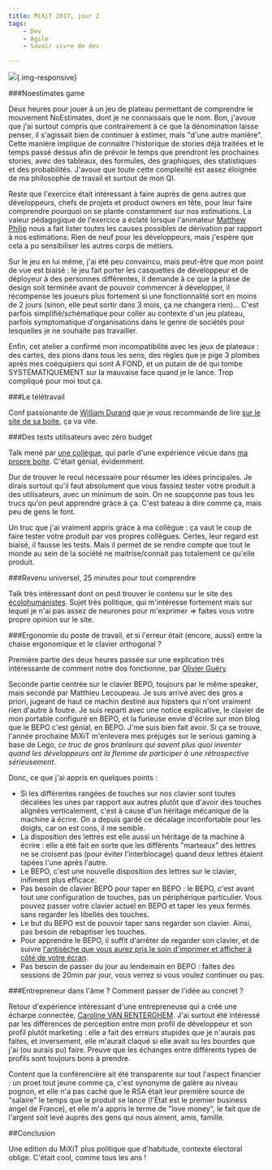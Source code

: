 ```yaml
---
title: MiXiT 2017, jour 2
tags:
    - Dev
    - Agile
    - Savoir vivre de dev

---
```


![](/images/velotype2.jpg){.img-responsive}

<!--more-->

###Noestimates game

Deux heures pour jouer à un jeu de plateau permettant de comprendre le mouvement NoEstimates, dont je ne connaissais que le nom. Bon, j'avoue que j'ai surtout compris que contrairement à ce que la dénomination laisse penser, il s'agissait bien de continuer à estimer, mais "d'une autre manière". Cette manière implique de connaitre l'historique de stories déjà traitées et le temps passé dessus afin de prévoir le temps que prendront les prochaines stories, avec des tableaux, des formules, des graphiques, des statistiques et des probabilités. J'avoue que toute cette complexité est assez éloignée de ma philosophie de travail et surtout de mon QI.

Reste que l'exercice était intéressant à faire auprès de gens autres que développeurs, chefs de projets et product owners en tête, pour leur faire comprendre pourquoi on se plante constamment sur nos estimations. La valeur pédagogique de l'exercice a éclaté lorsque l'animateur [Matthew Philip](https://mattphilip.wordpress.com/) nous a fait lister toutes les causes possibles de dérivation par rapport à nos estimations. Rien de neuf pour les développeurs, mais j'espère que cela a pu sensibiliser les autres corps de métiers.

Sur le jeu en lui même, j'ai été peu convaincu, mais peut-être que mon point de vue est biaisé : le jeu fait porter les casquettes de développeur et de déployeur à des personnes différentes, il demande à ce que la phase de design soit terminée avant de pouvoir commencer à développer, il récompense les joueurs plus fortement si une fonctionnalité sort en moins de 2 jours (sinon, elle peut sortir dans 3 mois, ça ne changera rien)... C'est parfois simplifié/schématique pour coller au contexte d'un jeu plateau, parfois symptomatique d'organisations dans le genre de sociétés pour lesquelles je ne souhaite pas travailler.

Enfin, cet atelier a confirmé mon incompatibilité avec les jeux de plateaux : des cartes, des pions dans tous les sens, des règles que je pige 3 plombes après mes coéquipiers qui sont A FOND, et un putain de dé qui tombe SYSTÉMATIQUEMENT sur la mauvaise face quand je le lance. Trop compliqué pour moi tout ça.

###Le télétravail

Conf passionante de [William Durand](http://williamdurand.fr/) que je vous recommande de lire [sur le site de sa boite](https://tailordev.fr/blog/2017/04/28/remote-first-conference/), ça va vite.

###Des tests utilisateurs avec zéro budget

Talk mené par [une collègue](https://twitter.com/annso_), qui parle d'une expérience vécue dans [ma propre boite](https://www.tea-ebook.com/). C'était génial, évidemment.

Dur de trouver le recul nécessaire pour résumer les idées principales. Je dirais surtout qu'il faut absolument que vous fassiez tester votre produit à des utilisateurs, avec un minimum de soin. On ne soupçonne pas tous les trucs qu'on peut apprendre gràce à ça. C'est bateau à dire comme ça, mais peu de gens le font.

Un truc que j'ai vraiment appris gràce à ma collègue : ça vaut le coup de faire tester votre produit par vos propres collègues. Certes, leur regard est biaisé, il fausse les tests. Mais il permet de se rendre compte que tout le monde au sein de la société ne maitrise/connait pas totalement ce qu'elle produit.

###Revenu universel, 25 minutes pour tout comprendre

Talk très intéressant dont on peut trouver le contenu sur le site des [écolohumanistes](http://lesecolohumanistes.fr/revenu-universel/). Sujet très politique, qui m'intéresse fortement mais sur lequel je n'ai pas assez de neurones pour m'exprimer => faites vous votre propre opinion sur le site.

###Ergonomie du poste de travail, et si l'erreur était (encore, aussi) entre la chaise ergonomique et le clavier orthogonal ?

Première partie des deux heures passée sur une explication très intéressante de comment notre dos fonctionne, par [Olivier Guéry](https://www.doctolib.fr/masseur-kinesitherapeute/paris/olivier-guery).

Seconde partie centrée sur le clavier BEPO, toujours par le même speaker, mais secondé par Matthieu Lecoupeau. Je suis arrivé avec des gros a priori, jugeant de haut ce machin destiné aux hipsters qui n'ont vraiment rien d'autre à foutre. Je suis reparti avec une notice explicative, le clavier de mon portable configuré en BEPO, et la furieuse envie d'écrire sur mon blog que le BEPO c'est génial, en BEPO. J'me suis bien fait avoir. Si ça se trouve, l'année prochaine MiXiT m'enlevera mes préjugés sur le serious gaming à base de Lego, *ce truc de gros branleurs qui savent plus quoi inventer quand les développeurs ont la flemme de participer à une rétrospective sérieusement*.

Donc, ce que j'ai appris en quelques points :

* Si les différentes rangées de touches sur nos clavier sont toutes décalées les unes par rapport aux autres plutôt que d'avoir des touches alignées verticalement, c'est à cause d'un héritage mécanique de la machine à écrire. On a depuis gardé ce décalage inconfortable pour les doigts, car on est cons, il me semble.
* La disposition des lettres est elle aussi un héritage de la machine à écrire : elle a été fait en sorte que les différents "marteaux" des lettres ne se croisent pas (pour éviter l'interblocage) quand deux lettres étaient tapées l'une après l'autre.
* Le BEPO, c'est une nouvelle disposition des lettres sur le clavier, inifiment plus efficace.
* Pas besoin de clavier BEPO pour taper en BEPO : le BEPO, c'est avant tout une configuration de touches, pas un périphérique particulier. Vous pouvez passer votre clavier actuel en BEPO et taper les yeux fermés sans regarder les libellés des touches.
* Le but du BEPO est de pouvoir taper sans regarder son clavier. Ainsi, pas besoin de rebaptiser les touches.
* Pour apprendre le BEPO, il suffit d'arrêter de regarder son clavier, et de suivre [l'antisèche que vous aurez pris le soin d'imprimer et afficher à côté de votre écran](http://bepo.fr/wiki/Apprentissage).
* Pas besoin de passer du jour au lendemain en BEPO : faites des sessions de 20min par jour, vous verrez si vous voulez continuer ou pas.

###Entrepreneur dans l'âme ? Comment passer de l'idée au concret ?

Retour d'expérience intéressant d'une entrepreneuse qui a créé une écharpe connectée, [Caroline VAN RENTERGHEM](https://www.linkedin.com/in/carolinevanrenterghem). J'ai surtout été intéressé par les différences de perception entre mon profil de développeur et son profil plutôt marketing : elle a fait des erreurs stupides que je n'aurais pas faites, et inversement, elle m'aurait claqué si elle avait su les bourdes que j'ai (ou aurais pu) faire. Preuve que les échanges entre différents types de profils sont toujours bons à prendre.

Content que la conférencière ait été transparente sur tout l'aspect financier : un proet tout jeune comme ça, c'est synonyme de galère au niveau pognon, et elle n'a pas caché que le RSA était leur première source de "salaire" le temps que le produit se lance (l'État est le premier business angel de France), et elle m'a appris le terme de "love money", le fait que de l'argent soit levé auprès des gens qui nous aiment, amis, famille.

##Conclusion

Une edition du MiXiT plus politique que d'habitude, contexte électoral oblige. C'était cool, comme tous les ans !
